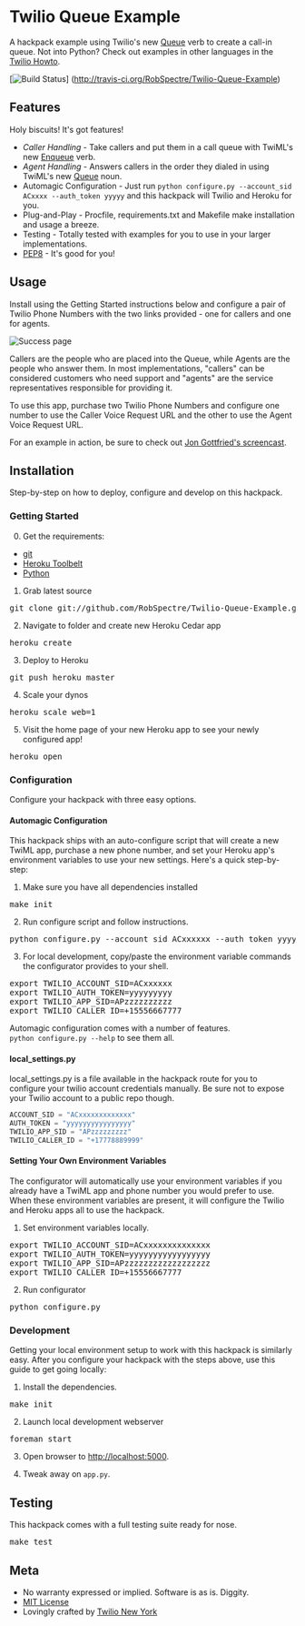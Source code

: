# Twilio Queue Example

A hackpack example using Twilio's new
[Queue](http://www.twilio.com/docs/api/twiml/queue) verb to create a call-in
queue.  Not into Python?  Check out examples in other languages in the
[Twilio Howto](http://www.twilio.com/docs/howto/callqueue).

[![Build
Status](https://secure.travis-ci.org/RobSpectre/Twilio-Queue-Example.png)]
(http://travis-ci.org/RobSpectre/Twilio-Queue-Example)


## Features

Holy biscuits! It's got features!

* _Caller Handling_ - Take callers and put
  them in a call queue with TwiML's new
  [Enqueue](http://www.twilio.com/docs/api/twiml/enqueue) verb.  
* _Agent Handling_ - Answers callers in the order they dialed in using TwiML's
  new [Queue](http://www.twilio.com/docs/api/twiml/queue) noun.
* Automagic Configuration - Just run `python configure.py --account_sid ACxxxx --auth_token yyyyy` 
  and this hackpack will Twilio and Heroku for you.
* Plug-and-Play - Procfile, requirements.txt and Makefile make installation
  and usage a breeze.
* Testing - Totally tested with examples for you to use in your larger
  implementations. 
* [PEP8](http://www.python.org/dev/peps/pep-0008/) - It's good for you!

## Usage

Install using the Getting Started instructions below and configure a pair of
Twilio Phone Numbers with the two links provided - one for callers and one for
agents.

![Success
page](https://raw.github.com/RobSpectre/Twilio-Queue-Example/master/static/images/screenshot.png)

Callers are the people who are placed into the Queue, while Agents are the
people who answer them.  In most implementations, "callers" can be considered
customers who need support and "agents" are the service representatives
responsible for providing it.

To use this app, purchase two Twilio Phone Numbers and configure one number to
use the Caller Voice Request URL and the other to use the Agent Voice Request
URL.

For an example in action, be sure to check out [Jon Gottfried's
screencast](https://www.youtube.com/watch?v=AICLFi2djbs).

## Installation

Step-by-step on how to deploy, configure and develop on this hackpack.

### Getting Started 

0) Get the requirements:

* [git](http://git-scm.com/)
* [Heroku Toolbelt](https://toolbelt.heroku.com/)
* [Python](http://python.org/download/)

1) Grab latest source
<pre>
git clone git://github.com/RobSpectre/Twilio-Queue-Example.git 
</pre>

2) Navigate to folder and create new Heroku Cedar app
<pre>
heroku create
</pre>

3) Deploy to Heroku
<pre>
git push heroku master
</pre>

4) Scale your dynos
<pre>
heroku scale web=1
</pre>

5) Visit the home page of your new Heroku app to see your newly configured app!
<pre>
heroku open
</pre>


### Configuration

Configure your hackpack with three easy options.

#### Automagic Configuration

This hackpack ships with an auto-configure script that will create a new TwiML
app, purchase a new phone number, and set your Heroku app's environment
variables to use your new settings.  Here's a quick step-by-step:

1) Make sure you have all dependencies installed
<pre>
make init
</pre>

2) Run configure script and follow instructions.
<pre>
python configure.py --account_sid ACxxxxxx --auth_token yyyyyyy
</pre>

3) For local development, copy/paste the environment variable commands the
configurator provides to your shell.
<pre>
export TWILIO_ACCOUNT_SID=ACxxxxxx
export TWILIO_AUTH_TOKEN=yyyyyyyyy
export TWILIO_APP_SID=APzzzzzzzzzz
export TWILIO_CALLER_ID=+15556667777
</pre>

Automagic configuration comes with a number of features.  
`python configure.py --help` to see them all.


#### local_settings.py

local_settings.py is a file available in the hackpack route for you to configure
your twilio account credentials manually.  Be sure not to expose your Twilio
account to a public repo though.

```python
ACCOUNT_SID = "ACxxxxxxxxxxxxx" 
AUTH_TOKEN = "yyyyyyyyyyyyyyyy"
TWILIO_APP_SID = "APzzzzzzzzz"
TWILIO_CALLER_ID = "+17778889999"
```

#### Setting Your Own Environment Variables

The configurator will automatically use your environment variables if you
already have a TwiML app and phone number you would prefer to use.  When these
environment variables are present, it will configure the Twilio and Heroku apps
all to use the hackpack.

1) Set environment variables locally.
<pre>
export TWILIO_ACCOUNT_SID=ACxxxxxxxxxxxxxx
export TWILIO_AUTH_TOKEN=yyyyyyyyyyyyyyyyy
export TWILIO_APP_SID=APzzzzzzzzzzzzzzzzzz
export TWILIO_CALLER_ID=+15556667777
</pre>

2) Run configurator
<pre>
python configure.py
</pre>


### Development

Getting your local environment setup to work with this hackpack is similarly
easy.  After you configure your hackpack with the steps above, use this guide to
get going locally:

1) Install the dependencies.
<pre>
make init
</pre>

2) Launch local development webserver
<pre>
foreman start
</pre>

3) Open browser to [http://localhost:5000](http://localhost:5000).

4) Tweak away on `app.py`.


## Testing

This hackpack comes with a full testing suite ready for nose.

<pre>
make test
</pre>


## Meta 

* No warranty expressed or implied.  Software is as is. Diggity.
* [MIT License](http://www.opensource.org/licenses/mit-license.html)
* Lovingly crafted by [Twilio New
 York](http://www.meetup.com/Twilio/New-York-NY/) 
